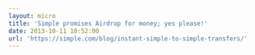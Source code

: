 ```yaml
---
layout: micro
title: 'Simple promises Airdrop for money; yes please!'
date: 2013-10-11 10:52:00
url: 'https://simple.com/blog/instant-simple-to-simple-transfers/'
---
```


